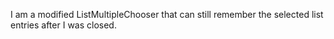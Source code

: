 I am a modified ListMultipleChooser that can still remember the selected list entries after I was closed.